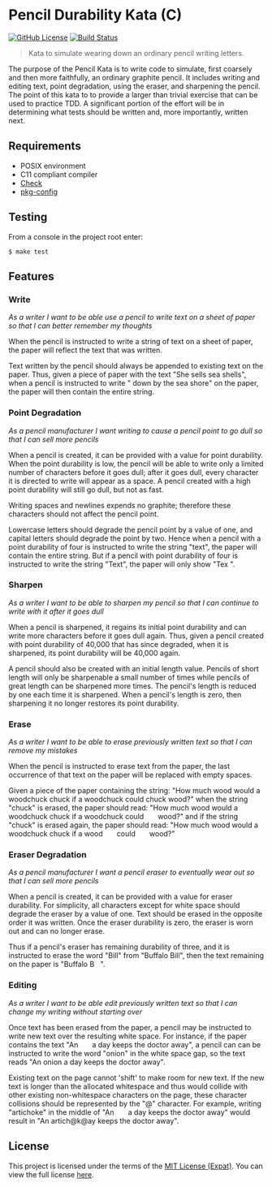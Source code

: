 Pencil Durability Kata (C)
==========================
[![GitHub License][LICENSE BADGE]][LICENSE PAGE]
[![Build Status][BUILD BADGE]][BUILD PAGE]

> Kata to simulate wearing down an ordinary pencil writing letters.

The purpose of the Pencil Kata is to write code to simulate, first coarsely and then more faithfully, an ordinary graphite pencil. It includes writing and editing text, point degradation, using the eraser, and sharpening the pencil. The point of this kata to to provide a larger than trivial exercise that can be used to practice TDD. A significant portion of the effort will be in determining what tests should be written and, more importantly, written next.

Requirements
------------
* POSIX environment
* C11 compliant compiler
* [Check](https://libcheck.github.io/check/)
* [pkg-config](https://www.freedesktop.org/wiki/Software/pkg-config/)

Testing
-------
From a console in the project root enter:

```shell
$ make test
```

Features
--------
### Write
*As a writer
I want to be able use a pencil to write text on a sheet of paper
so that I can better remember my thoughts*

When the pencil is instructed to write a string of text on a sheet of paper, the paper will reflect the text that was written.

Text written by the pencil should always be appended to existing text on the paper. Thus, given a piece of paper with the text "She sells sea shells", when a pencil is instructed to write "&nbsp;down by the sea shore" on the paper, the paper will then contain the entire string.

### Point Degradation
*As a pencil manufacturer
I want writing to cause a pencil point to go dull
so that I can sell more pencils*

When a pencil is created, it can be provided with a value for point durability.  When the point durability is low, the pencil will be able to write only a limited number of characters before it goes dull; after it goes dull, every character it is directed to write will appear as a space.  A pencil created with a high point durability will still go dull, but not as fast.

Writing spaces and newlines expends no graphite; therefore these characters should not affect the pencil point.

Lowercase letters should degrade the pencil point by a value of one, and capital letters should degrade the point by two.  Hence when a pencil with a point durability of four is instructed to write the string "text", the paper will contain the entire string.  But if a pencil with point durability of four is instructed to write the string "Text", the paper will only show "Tex&nbsp;".

### Sharpen
*As a writer
I want to be able to sharpen my pencil
so that I can continue to write with it after it goes dull*

When a pencil is sharpened, it regains its initial point durability and can write more characters before it goes dull again.  Thus, given a pencil created with point durability of 40,000 that has since degraded, when it is sharpened, its point durability will be 40,000 again.

A pencil should also be created with an initial length value. Pencils of short length will only be sharpenable a small number of times while pencils of great length can be sharpened more times.  The pencil's length is reduced by one each time it is sharpened.  When a pencil's length is zero, then sharpening it no longer restores its point durability.

### Erase
*As a writer
I want to be able to erase previously written text
so that I can remove my mistakes*

When the pencil is instructed to erase text from the paper, the last occurrence of that text on the paper will be replaced with empty spaces.

Given a piece of the paper containing the string:
	"How much wood would a woodchuck chuck if a woodchuck could chuck wood?"
when the string "chuck" is erased, the paper should read:
	"How much wood would a woodchuck chuck if a woodchuck could&nbsp;&nbsp;&nbsp;&nbsp;&nbsp;&nbsp;&nbsp;wood?"
and if the string "chuck" is erased again, the paper should read:
"How much wood would a woodchuck chuck if a wood&nbsp;&nbsp;&nbsp;&nbsp;&nbsp;&nbsp;&nbsp;could&nbsp;&nbsp;&nbsp;&nbsp;&nbsp;&nbsp;&nbsp;wood?"

### Eraser Degradation
*As a pencil manufacturer
I want a pencil eraser to eventually wear out
so that I can sell more pencils*

When a pencil is created, it can be provided with a value for eraser durability.  For simplicity, all characters except for white space should degrade the eraser by a value of one.  Text should be erased in the opposite order it was written.  Once the eraser durability is zero, the eraser is worn out and can no longer erase.

Thus if a pencil's eraser has remaining durability of three, and it is instructed to erase the word "Bill" from "Buffalo Bill", then the text remaining on the paper is "Buffalo B&nbsp;&nbsp;&nbsp;".

### Editing
*As a writer
I want to be able edit previously written text
so that I can change my writing without starting over*

Once text has been erased from the paper, a pencil may be instructed to write new text over the resulting white space.  For instance, if the paper contains the text "An&nbsp;&nbsp;&nbsp;&nbsp;&nbsp;&nbsp;&nbsp;a day keeps the doctor away", a pencil can can be instructed to write the word "onion" in the white space gap, so the text reads "An onion a day keeps the doctor away".

Existing text on the page cannot 'shift' to make room for new text.  If the new text is longer than the allocated whitespace and thus would collide with other existing non-whitespace characters on the page, these character collisions should be represented by the "@" character.  For example, writing "artichoke" in the middle of "An&nbsp;&nbsp;&nbsp;&nbsp;&nbsp;&nbsp;&nbsp;a day keeps the doctor away" would result in "An artich@k@ay keeps the doctor away".

License
-------
This project is licensed under the terms of the [MIT License (Expat)](https://tldrlegal.com/l/mit). You can view the full license [here](LICENSE).

[BUILD BADGE]: https://img.shields.io/travis/jbenner-radham/pencil-durability-kata-c.svg?style=flat-square
[BUILD PAGE]: https://travis-ci.org/jbenner-radham/pencil-durability-kata-c
[LICENSE BADGE]: https://img.shields.io/github/license/jbenner-radham/pencil-durability-kata-c.svg?style=flat-square
[LICENSE PAGE]: https://github.com/jbenner-radham/pencil-durability-kata-c/blob/master/LICENSE
